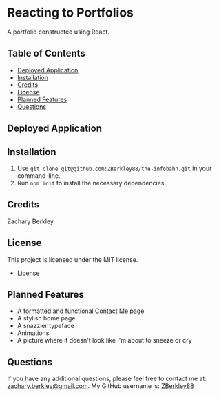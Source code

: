 ﻿# Reacting to Portfolios

A portfolio constructed using React. 




## Table of Contents
- [Deployed Application](#deployed-application)
- [Installation](#installation)
- [Credits](#credits)
- [License](#license)
- [Planned Features](#planned-features)
- [Questions](#questions)

## Deployed Application


## Installation
1. Use `git clone git@github.com:ZBerkley88/the-infobahn.git` in your command-line.
2. Run `npm init` to install the necessary dependencies.


## Credits

Zachary Berkley

## License

This project is licensed under the MIT license.

* [License](#license)

## Planned Features
- A formatted and functional Contact Me page
- A stylish home page
- A snazzier typeface
- Animations
- A picture where it doesn't look like I'm about to sneeze or cry

## Questions

If you have any additional questions, please feel free to contact me at: zachary.berkley@gmail.com. My GitHub username is:
[ZBerkley88](https://github.com/ZBerkley88)

